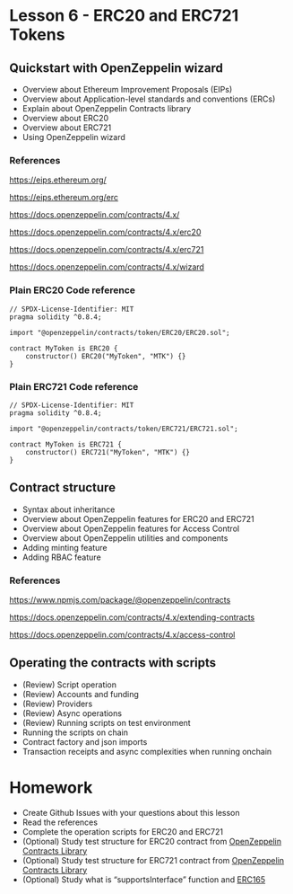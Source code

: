 # Lesson 6 - ERC20 and ERC721 Tokens
## Quickstart with OpenZeppelin wizard
* Overview about Ethereum Improvement Proposals (EIPs)
* Overview about Application-level standards and conventions (ERCs)
* Explain about OpenZeppelin Contracts library
* Overview about ERC20
* Overview about ERC721
* Using OpenZeppelin wizard
### References
https://eips.ethereum.org/

https://eips.ethereum.org/erc

https://docs.openzeppelin.com/contracts/4.x/

https://docs.openzeppelin.com/contracts/4.x/erc20

https://docs.openzeppelin.com/contracts/4.x/erc721

https://docs.openzeppelin.com/contracts/4.x/wizard

### Plain ERC20 Code reference

<pre><code>// SPDX-License-Identifier: MIT
pragma solidity ^0.8.4;

import "@openzeppelin/contracts/token/ERC20/ERC20.sol";

contract MyToken is ERC20 {
    constructor() ERC20("MyToken", "MTK") {}
}
</code></pre>
### Plain ERC721 Code reference

<pre><code>// SPDX-License-Identifier: MIT
pragma solidity ^0.8.4;

import "@openzeppelin/contracts/token/ERC721/ERC721.sol";

contract MyToken is ERC721 {
    constructor() ERC721("MyToken", "MTK") {}
}
</code></pre>
## Contract structure
* Syntax about inheritance
* Overview about OpenZeppelin features for ERC20 and ERC721
* Overview about OpenZeppelin features for Access Control
* Overview about OpenZeppelin utilities and components
* Adding minting feature
* Adding RBAC feature
### References
https://www.npmjs.com/package/@openzeppelin/contracts

https://docs.openzeppelin.com/contracts/4.x/extending-contracts

https://docs.openzeppelin.com/contracts/4.x/access-control
## Operating the contracts with scripts
* (Review) Script operation
* (Review) Accounts and funding
* (Review) Providers
* (Review) Async operations
* (Review) Running scripts on test environment
* Running the scripts on chain
* Contract factory and json imports
* Transaction receipts and async complexities when running onchain
# Homework
* Create Github Issues with your questions about this lesson
* Read the references
* Complete the operation scripts for ERC20 and ERC721
* (Optional) Study test structure for ERC20 contract from [OpenZeppelin Contracts Library](https://github.com/OpenZeppelin/openzeppelin-contracts/tree/master/test/token/ERC20)
* (Optional) Study test structure for ERC721 contract from [OpenZeppelin Contracts Library](https://github.com/OpenZeppelin/openzeppelin-contracts/tree/master/test/token/ERC721)
* (Optional) Study what is “supportsInterface” function and [ERC165](https://medium.com/@chiqing/ethereum-standard-erc165-explained-63b54ca0d273)
